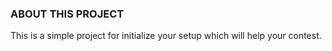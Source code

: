 ### ABOUT THIS PROJECT
This is a simple project for initialize your setup which will help your contest.
